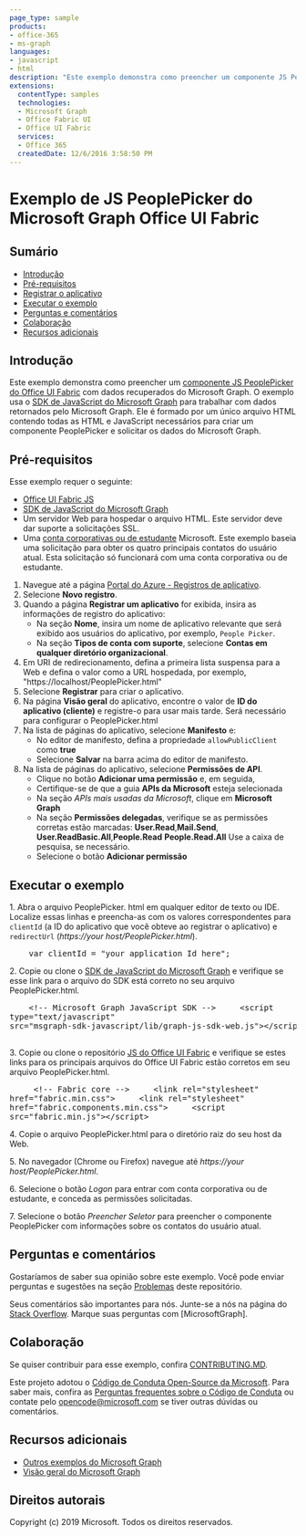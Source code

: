 ```yaml
---
page_type: sample
products:
- office-365
- ms-graph
languages:
- javascript
- html
description: "Este exemplo demonstra como preencher um componente JS PeoplePicker do Office UI Fabric com dados recuperados do Microsoft Graph."
extensions:
  contentType: samples 
  technologies:
  - Microsoft Graph
  - Office Fabric UI
  - Office UI Fabric
  services:
  - Office 365
  createdDate: 12/6/2016 3:58:50 PM
---
```

# Exemplo de JS PeoplePicker do Microsoft Graph Office UI Fabric

## Sumário

* [Introdução](#introduction)
* [Pré-requisitos](#prerequisites)
* [Registrar o aplicativo](#register-the-application)
* [Executar o exemplo](#run-the-sample)
* [Perguntas e comentários](#questions-and-comments)
* [Colaboração](#contributing)
* [Recursos adicionais](#additional-resources)

## Introdução

Este exemplo demonstra como preencher um [componente JS PeoplePicker do Office UI Fabric](https://github.com/OfficeDev/office-ui-fabric-js/blob/master/ghdocs/components/PeoplePicker.md) com dados recuperados do Microsoft Graph. O exemplo usa o [SDK de JavaScript do Microsoft Graph](https://github.com/microsoftgraph/msgraph-sdk-javascript) para trabalhar com dados retornados pelo Microsoft Graph. Ele é formado por um único arquivo HTML contendo todas as HTML e JavaScript necessários para criar um componente PeoplePicker e solicitar os dados do Microsoft Graph.

## Pré-requisitos

Esse exemplo requer o seguinte:  

  * [Office UI Fabric JS](https://github.com/OfficeDev/office-ui-fabric-js)
  * [SDK de JavaScript do Microsoft Graph](https://github.com/microsoftgraph/msgraph-sdk-javascript)
  * Um servidor Web para hospedar o arquivo HTML. Este servidor deve dar suporte a solicitações SSL.
  * Uma [conta corporativas ou de estudante](https://dev.office.com/devprogram) Microsoft. Este exemplo baseia uma solicitação para obter os quatro principais contatos do usuário atual. Esta solicitação só funcionará com uma conta corporativa ou de estudante.
  
1. Navegue até a página [Portal do Azure - Registros de aplicativo](https://go.microsoft.com/fwlink/?linkid=2083908). 
1. Selecione **Novo registro**. 
1. Quando a página **Registrar um aplicativo** for exibida, insira as informações de registro do aplicativo: 
    - Na seção **Nome**, insira um nome de aplicativo relevante que será exibido aos usuários do aplicativo, por exemplo, `People Picker`. 
    - Na seção **Tipos de conta com suporte**, selecione **Contas em qualquer diretório organizacional**. 
 1. Em URI de redirecionamento, defina a primeira lista suspensa para a Web e defina o valor como a URL hospedada, por exemplo, "https://localhost/PeoplePicker.html" 
1. Selecione **Registrar** para criar o aplicativo. 
1. Na página **Visão geral** do aplicativo, encontre o valor de **ID do aplicativo (cliente)** e registre-o para usar mais tarde. Será necessário para configurar o PeoplePicker.html 
1. Na lista de páginas do aplicativo, selecione **Manifesto** e: 
    - No editor de manifesto, defina a propriedade ``allowPublicClient`` como **true** 
    - Selecione **Salvar** na barra acima do editor de manifesto. 
1. Na lista de páginas do aplicativo, selecione **Permissões de API**. 
    - Clique no botão **Adicionar uma permissão** e, em seguida, 
    - Certifique-se de que a guia **APIs da Microsoft** esteja selecionada 
    - Na seção *APIs mais usadas da Microsoft*, clique em **Microsoft Graph** 
    - Na seção **Permissões delegadas**, verifique se as permissões corretas estão marcadas: **User.Read**,**Mail.Send**, **User.ReadBasic.All**,**People.Read** **People.Read.All** Use a caixa de pesquisa, se necessário. 
    - Selecione o botão **Adicionar permissão** 

## Executar o exemplo

1. Abra o arquivo PeoplePicker. html em qualquer editor de texto ou IDE. Localize essas linhas e preencha-as com os valores correspondentes para `clientId` (a ID do aplicativo que você obteve ao registrar o aplicativo) e `redirectUrl` (*https://your host/PeoplePicker.html*).

<pre>
    var clientId = "your application Id here";
</pre>

2. Copie ou clone o [SDK de JavaScript do Microsoft Graph](https://github.com/microsoftgraph/msgraph-sdk-javascript) e verifique se esse link para o arquivo do SDK está correto no seu arquivo PeoplePicker.html.
    <pre>
    &lt;!-- Microsoft Graph JavaScript SDK --&gt;
    &lt;script type="text/javascript" src="msgraph-sdk-javascript/lib/graph-js-sdk-web.js"&gt;&lt;/script&gt;
    </pre>
3. Copie ou clone o repositório [JS do Office UI Fabric](https://github.com/OfficeDev/office-ui-fabric-js) e verifique se estes links para os principais arquivos do Office UI Fabric estão corretos em seu arquivo PeoplePicker.html.
    <pre>
    &lt;!-- Fabric core --&gt;
    &lt;link rel="stylesheet" href="fabric.min.css"&gt;
    &lt;link rel="stylesheet" href="fabric.components.min.css"&gt;
    &lt;script src="fabric.min.js"&gt;&lt;/script&gt;
    </pre>
4. Copie o arquivo PeoplePicker.html para o diretório raiz do seu host da Web.

5. No navegador (Chrome ou Firefox) navegue até *https://your host/PeoplePicker.html*.

6. Selecione o botão *Logon* para entrar com conta corporativa ou de estudante, e conceda as permissões solicitadas.

7. Selecione o botão *Preencher Seletor* para preencher o componente PeoplePicker com informações sobre os contatos do usuário atual.


## Perguntas e comentários

Gostaríamos de saber sua opinião sobre este exemplo. Você pode enviar perguntas e sugestões na seção [Problemas](https://github.com/microsoftgraph/javascript-officeuifabric-peoplepicker-sample/issues) deste repositório.

Seus comentários são importantes para nós. Junte-se a nós na página do [Stack Overflow](https://stackoverflow.com/questions/tagged/microsoftgraph). Marque suas perguntas com \[MicrosoftGraph].

## Colaboração ##

Se quiser contribuir para esse exemplo, confira [CONTRIBUTING.MD](CONTRIBUTING.md).

Este projeto adotou o [Código de Conduta Open-Source da Microsoft](https://opensource.microsoft.com/codeofconduct/). Para saber mais, confira as [Perguntas frequentes sobre o Código de Conduta](https://opensource.microsoft.com/codeofconduct/faq/) ou contate pelo [opencode@microsoft.com](mailto:opencode@microsoft.com) se tiver outras dúvidas ou comentários.

## Recursos adicionais

- [Outros exemplos do Microsoft Graph](https://github.com/microsoftgraph?utf8=%E2%9C%93&q=sample)
- [Visão geral do Microsoft Graph](https://graph.microsoft.io)

## Direitos autorais
Copyright (c) 2019 Microsoft. Todos os direitos reservados.
